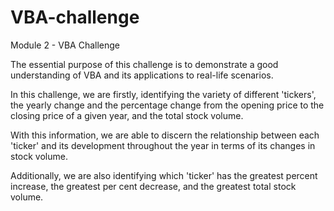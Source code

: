 # VBA-challenge
Module 2 - VBA Challenge

The essential purpose of this challenge is to demonstrate a good understanding of VBA and its applications to real-life scenarios.
  
  In this challenge, we are firstly, identifying the variety of different 'tickers', the yearly    change and the percentage change from the opening price to the closing price of a given year,    and the total stock volume. 

  With this information, we are able to discern the relationship between each 'ticker' and its   development throughout the year in terms of its changes in stock volume. 
  
  Additionally, we are also identifying which 'ticker' has the greatest percent increase, the greatest   per cent decrease, and the greatest total stock volume. 
  

